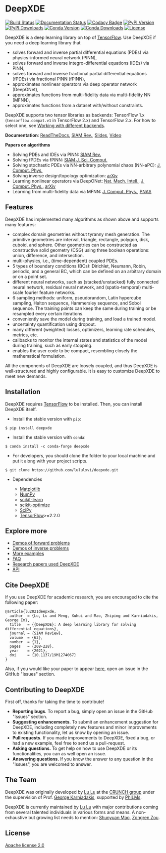 # DeepXDE

[![Build Status](https://www.travis-ci.com/lululxvi/deepxde.svg?branch=master)](https://www.travis-ci.com/lululxvi/deepxde)
[![Documentation Status](https://readthedocs.org/projects/deepxde/badge/?version=latest)](https://deepxde.readthedocs.io/en/latest/?badge=latest)
[![Codacy Badge](https://app.codacy.com/project/badge/Grade/5c67adbfeabd4ccc9b84d2212c50a342)](https://www.codacy.com/gh/lululxvi/deepxde/dashboard?utm_source=github.com&amp;utm_medium=referral&amp;utm_content=lululxvi/deepxde&amp;utm_campaign=Badge_Grade)
[![PyPI Version](https://badge.fury.io/py/DeepXDE.svg)](https://badge.fury.io/py/DeepXDE)
[![PyPI Downloads](https://pepy.tech/badge/deepxde)](https://pepy.tech/project/deepxde)
[![Conda Version](https://anaconda.org/conda-forge/deepxde/badges/version.svg)](https://anaconda.org/conda-forge/deepxde)
[![Conda Downloads](https://img.shields.io/conda/dn/conda-forge/deepxde.svg)](https://anaconda.org/conda-forge/deepxde)
[![License](https://img.shields.io/badge/license-Apache%202.0-blue.svg)](https://github.com/lululxvi/deepxde/blob/master/LICENSE)

DeepXDE is a deep learning library on top of [TensorFlow](https://www.tensorflow.org/). Use DeepXDE if you need a deep learning library that

- solves forward and inverse partial differential equations (PDEs) via physics-informed neural network (PINN),
- solves forward and inverse integro-differential equations (IDEs) via PINN,
- solves forward and inverse fractional partial differential equations (fPDEs) via fractional PINN (fPINN),
- approximates nonlinear operators via deep operator network (DeepONet),
- approximates functions from multi-fidelity data via multi-fidelity NN (MFNN),
- approximates functions from a dataset with/without constraints.

DeepXDE supports two tensor libraries as backends: TensorFlow 1.x (`tensorflow.compat.v1` in TensorFlow 2.x) and TensorFlow 2.x. For how to select one, see [Working with different backends](https://deepxde.readthedocs.io/en/latest/user/installation.html#working-with-different-backends).

**Documentation**: [ReadTheDocs](https://deepxde.readthedocs.io/), [SIAM Rev.](https://doi.org/10.1137/19M1274067), [Slides](https://lululxvi.github.io/files/talks/2020SIAMMDS_MS70.pdf), [Video](https://www.youtube.com/watch?v=Wfgr1pMA9fY&list=PL1e3Jic2_DwwJQ528agJYMEpA0oMaDSA9&index=13)

**Papers on algorithms**

- Solving PDEs and IDEs via PINN: [SIAM Rev.](https://doi.org/10.1137/19M1274067)
- Solving fPDEs via fPINN: [SIAM J. Sci. Comput.](https://epubs.siam.org/doi/abs/10.1137/18M1229845)
- Solving stochastic PDEs via NN-arbitrary polynomial chaos (NN-aPC): [J. Comput. Phys.](https://www.sciencedirect.com/science/article/pii/S0021999119305340)
- Solving inverse design/topology optimization: [arXiv](https://arxiv.org/abs/2102.04626)
- Learning nonlinear operators via DeepONet: [Nat. Mach. Intell.](https://doi.org/10.1038/s42256-021-00302-5), [J. Comput. Phys.](https://doi.org/10.1016/j.jcp.2021.110296), [arXiv](https://arxiv.org/abs/2011.03349)
- Learning from multi-fidelity data via MFNN: [J. Comput. Phys.](https://doi.org/10.1016/j.jcp.2019.109020), [PNAS](https://www.pnas.org/content/117/13/7052)

## Features

DeepXDE has implemented many algorithms as shown above and supports many features:

- complex domain geometries without tyranny mesh generation. The primitive geometries are interval, triangle, rectangle, polygon, disk, cuboid, and sphere. Other geometries can be constructed as constructive solid geometry (CSG) using three boolean operations: union, difference, and intersection.
- multi-physics, i.e., (time-dependent) coupled PDEs.
- 5 types of boundary conditions (BCs): Dirichlet, Neumann, Robin, periodic, and a general BC, which can be defined on an arbitrary domain or on a point set.
- different neural networks, such as (stacked/unstacked) fully connected neural network, residual neural network, and (spatio-temporal) multi-scale fourier feature networks.
- 6 sampling methods: uniform, pseudorandom, Latin hypercube sampling, Halton sequence, Hammersley sequence, and Sobol sequence. The training points can keep the same during training or be resampled every certain iterations.
- conveniently save the model during training, and load a trained model.
- uncertainty quantification using dropout.
- many different (weighted) losses, optimizers, learning rate schedules, metrics, etc.
- callbacks to monitor the internal states and statistics of the model during training, such as early stopping.
- enables the user code to be compact, resembling closely the mathematical formulation.

All the components of DeepXDE are loosely coupled, and thus DeepXDE is well-structured and highly configurable. It is easy to customize DeepXDE to meet new demands.

## Installation

DeepXDE requires [TensorFlow](https://www.tensorflow.org/) to be installed. Then, you can install DeepXDE itself.

- Install the stable version with `pip`:

```
$ pip install deepxde
```

- Install the stable version with `conda`:

```
$ conda install -c conda-forge deepxde
```

- For developers, you should clone the folder to your local machine and put it along with your project scripts.

```
$ git clone https://github.com/lululxvi/deepxde.git
```

- Dependencies

  - [Matplotlib](https://matplotlib.org/)
  - [NumPy](http://www.numpy.org/)
  - [scikit-learn](https://scikit-learn.org)
  - [scikit-optimize](https://scikit-optimize.github.io)
  - [SciPy](https://www.scipy.org/)
  - [TensorFlow](https://www.tensorflow.org/)>=2.2.0

## Explore more

- [Demos of forward problems](https://deepxde.readthedocs.io/en/latest/demos/forward.html)
- [Demos of inverse problems](https://deepxde.readthedocs.io/en/latest/demos/inverse.html)
- [More examples](https://github.com/lululxvi/deepxde/tree/master/examples)
- [FAQ](https://deepxde.readthedocs.io/en/latest/user/faq.html)
- [Research papers used DeepXDE](https://deepxde.readthedocs.io/en/latest/user/research.html)
- [API](https://deepxde.readthedocs.io/en/latest/modules/modules.html)

## Cite DeepXDE

If you use DeepXDE for academic research, you are encouraged to cite the following paper:

```
@article{lu2021deepxde,
  author  = {Lu, Lu and Meng, Xuhui and Mao, Zhiping and Karniadakis, George Em},
  title   = {{DeepXDE}: A deep learning library for solving differential equations},
  journal = {SIAM Review},
  volume  = {63},
  number  = {1},
  pages   = {208-228},
  year    = {2021},
  doi     = {10.1137/19M1274067}
}
```

Also, if you would like your paper to appear [here](https://deepxde.readthedocs.io/en/latest/user/research.html), open an issue in the GitHub "Issues" section.

## Contributing to DeepXDE

First off, thanks for taking the time to contribute!

- **Reporting bugs.** To report a bug, simply open an issue in the GitHub "Issues" section.
- **Suggesting enhancements.** To submit an enhancement suggestion for DeepXDE, including completely new features and minor improvements to existing functionality, let us know by opening an issue.
- **Pull requests.** If you made improvements to DeepXDE, fixed a bug, or had a new example, feel free to send us a pull-request.
- **Asking questions.** To get help on how to use DeepXDE or its functionalities, you can as well open an issue.
- **Answering questions.** If you know the answer to any question in the "Issues", you are welcomed to answer.

## The Team

DeepXDE was originally developed by [Lu Lu](https://lululxvi.github.io/) at the [CRUNCH group](https://www.brown.edu/research/projects/crunch/home) under the supervision of Prof. [George Karniadakis](https://www.brown.edu/research/projects/crunch/george-karniadakis), supported by [PhILMs](https://www.pnnl.gov/computing/philms/).

DeepXDE is currently maintained by [Lu Lu](https://lululxvi.github.io/) with major contributions coming from several talented individuals in various forms and means. A non-exhaustive but growing list needs to mention: [Shunyuan Mao](https://github.com/smao-astro), [Zongren Zou](https://github.com/ZongrenZou).

## License

[Apache license 2.0](https://github.com/lululxvi/deepxde/blob/master/LICENSE)

